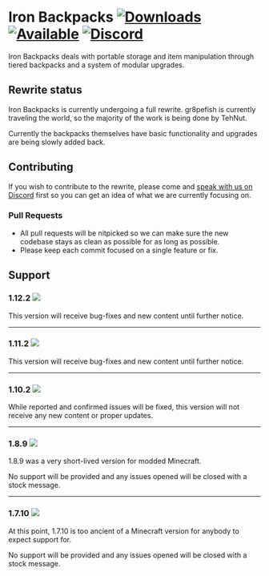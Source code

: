 # Iron Backpacks [![Downloads](http://cf.way2muchnoise.eu/full_iron-backpacks_downloads.svg) ![Available](http://cf.way2muchnoise.eu/versions/iron-backpacks.svg)](https://minecraft.curseforge.com/projects/iron-backpacks) [![Discord](https://img.shields.io/discord/292867474591055873.svg?colorB=7289DA&logo=data:image/png;base64,iVBORw0KGgoAAAANSUhEUgAAAHYAAABWAgMAAABnZYq0AAAACVBMVEUAAB38%2FPz%2F%2F%2F%2Bm8P%2F9AAAAAXRSTlMAQObYZgAAAAFiS0dEAIgFHUgAAAAJcEhZcwAACxMAAAsTAQCanBgAAAAHdElNRQfhBxwQJhxy2iqrAAABoElEQVRIx7WWzdGEIAyGgcMeKMESrMJ6rILZCiiBg4eYKr%2Fd1ZAfgXFm98sJfAyGNwno3G9sLucgYGpQ4OGVRxQTREMDZjF7ILSWjoiHo1n%2BE03Aw8p7CNY5IhkYd%2F%2F6MtO3f8BNhR1QWnarCH4tr6myl0cWgUVNcfMcXACP1hKrGMt8wcAyxide7Ymcgqale7hN6846uJCkQxw6GG7h2MH4Czz3cLqD1zHu0VOXMfZjHLoYvsdd0Q7ZvsOkafJ1P4QXxrWFd14wMc60h8JKCbyQvImzlFjyGoZTKzohwWR2UzSONHhYXBQOaKKsySsahwGGDnb%2FiYPJw22sCqzirSULYy1qtHhXGbtgrM0oagBV4XiTJok3GoLoDNH8ooTmBm7ZMsbpFzi2bgPGoXWXME6XT%2BRJ4GLddxJ4PpQy7tmfoU2HPN6cKg%2BledKHBKlF8oNSt5w5g5o8eXhu1IOlpl5kGerDxIVT%2BztzKepulD8utXqpChamkzzuo7xYGk%2FkpSYuviLXun5bzdRf0Krejzqyz7Z3p0I1v2d6HmA07dofmS48njAiuMgAAAAASUVORK5CYII%3D)](https://discord.gg/c9afhTh)

Iron Backpacks deals with portable storage and item manipulation through tiered backpacks and a system of modular upgrades.

## Rewrite status

Iron Backpacks is currently undergoing a full rewrite. gr8pefish is currently traveling the world, so the majority of the work is being done by TehNut.

Currently the backpacks themselves have basic functionality and upgrades are being slowly added back.

## Contributing

If you wish to contribute to the rewrite, please come and [speak with us on Discord](https://discord.gg/c9afhTh) first so you can get an idea of what we are currently focusing on.

### Pull Requests

* All pull requests will be nitpicked so we can make sure the new codebase stays as clean as possible for as long as possible.
* Please keep each commit focused on a single feature or fix.

## Support

### 1.12.2 ![](https://img.shields.io/badge/Status-Fully%20supported-green.svg)

This version will receive bug-fixes and new content until further notice.

***

### 1.11.2 ![](https://img.shields.io/badge/Status-Fully%20supported-green.svg)

This version will receive bug-fixes and new content until further notice.

***

### 1.10.2 ![](https://img.shields.io/badge/Status-Bugfixes%20Only-orange.svg)

While reported and confirmed issues will be fixed, this version will not receive any new content or proper updates.

***

### 1.8.9 ![](https://img.shields.io/badge/Status-Unsupported-red.svg)

1.8.9 was a very short-lived version for modded Minecraft.

No support will be provided and any issues opened will be closed with a stock message.

***

### 1.7.10 ![](https://img.shields.io/badge/Status-Unsupported-red.svg)

At this point, 1.7.10 is too ancient of a Minecraft version for anybody to expect support for.

No support will be provided and any issues opened will be closed with a stock message.